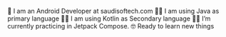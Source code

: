 🏫 I am an Android Developer at saudisoftech.com
🧑‍💻 I am using Java as primary language
🧑‍💻 I am using Kotlin as Secondary language
🧑‍🎓 I’m currently practicing in Jetpack Compose.
🤓 Ready to learn new things
